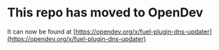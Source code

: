 # This repo has moved to OpenDev

It can now be found at [https://opendev.org/x/fuel-plugin-dns-updater](https://opendev.org/x/fuel-plugin-dns-updater)
